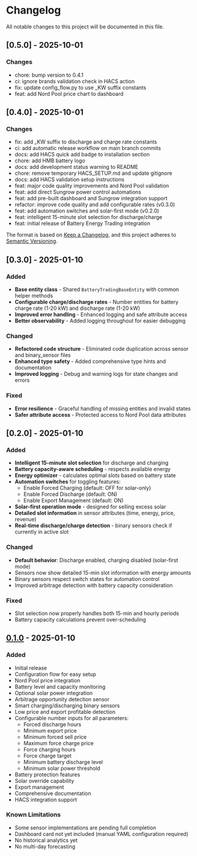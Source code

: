 # Changelog

All notable changes to this project will be documented in this file.

## [0.5.0] - 2025-10-01

### Changes

- chore: bump version to 0.4.1
- ci: ignore brands validation check in HACS action
- fix: update config_flow.py to use _KW suffix constants
- feat: add Nord Pool price chart to dashboard


## [0.4.0] - 2025-10-01

### Changes

- fix: add _KW suffix to discharge and charge rate constants
- ci: add automatic release workflow on main branch commits
- docs: add HACS quick add badge to installation section
- chore: add HMB battery logo
- docs: add development status warning to README
- chore: remove temporary HACS_SETUP.md and update gitignore
- docs: add HACS validation setup instructions
- feat: major code quality improvements and Nord Pool validation
- feat: add direct Sungrow power control automations
- feat: add pre-built dashboard and Sungrow integration support
- refactor: improve code quality and add configurable rates (v0.3.0)
- feat: add automation switches and solar-first mode (v0.2.0)
- feat: intelligent 15-minute slot selection for discharge/charge
- feat: initial release of Battery Energy Trading integration


The format is based on [Keep a Changelog](https://keepachangelog.com/en/1.0.0/),
and this project adheres to [Semantic Versioning](https://semver.org/spec/v2.0.0.html).

## [0.3.0] - 2025-01-10

### Added
- **Base entity class** - Shared `BatteryTradingBaseEntity` with common helper methods
- **Configurable charge/discharge rates** - Number entities for battery charge rate (1-20 kW) and discharge rate (1-20 kW)
- **Improved error handling** - Enhanced logging and safe attribute access
- **Better observability** - Added logging throughout for easier debugging

### Changed
- **Refactored code structure** - Eliminated code duplication across sensor and binary_sensor files
- **Enhanced type safety** - Added comprehensive type hints and documentation
- **Improved logging** - Debug and warning logs for state changes and errors

### Fixed
- **Error resilience** - Graceful handling of missing entities and invalid states
- **Safer attribute access** - Protected access to Nord Pool data attributes

## [0.2.0] - 2025-01-10

### Added
- **Intelligent 15-minute slot selection** for discharge and charging
- **Battery capacity-aware scheduling** - respects available energy
- **Energy optimizer** - calculates optimal slots based on battery state
- **Automation switches** for toggling features:
  - Enable Forced Charging (default: OFF for solar-only)
  - Enable Forced Discharge (default: ON)
  - Enable Export Management (default: ON)
- **Solar-first operation mode** - designed for selling excess solar
- **Detailed slot information** in sensor attributes (time, energy, price, revenue)
- **Real-time discharge/charge detection** - binary sensors check if currently in active slot

### Changed
- **Default behavior**: Discharge enabled, charging disabled (solar-first mode)
- Sensors now show detailed 15-min slot information with energy amounts
- Binary sensors respect switch states for automation control
- Improved arbitrage detection with battery capacity consideration

### Fixed
- Slot selection now properly handles both 15-min and hourly periods
- Battery capacity calculations prevent over-scheduling

## [0.1.0] - 2025-01-10

### Added
- Initial release
- Configuration flow for easy setup
- Nord Pool price integration
- Battery level and capacity monitoring
- Optional solar power integration
- Arbitrage opportunity detection sensor
- Smart charging/discharging binary sensors
- Low price and export profitable detection
- Configurable number inputs for all parameters:
  - Forced discharge hours
  - Minimum export price
  - Minimum forced sell price
  - Maximum force charge price
  - Force charging hours
  - Force charge target
  - Minimum battery discharge level
  - Minimum solar power threshold
- Battery protection features
- Solar override capability
- Export management
- Comprehensive documentation
- HACS integration support

### Known Limitations
- Some sensor implementations are pending full completion
- Dashboard card not yet included (manual YAML configuration required)
- No historical analytics yet
- No multi-day forecasting

[0.1.0]: https://github.com/Tsopic/battery_energy_trading/releases/tag/v0.1.0

